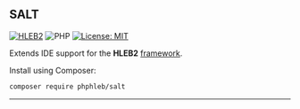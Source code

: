  ## SALT

[![HLEB2](https://img.shields.io/badge/HLEB-2-darkcyan)](https://github.com/phphleb/hleb) ![PHP](https://img.shields.io/badge/PHP-^8.2-blue) [![License: MIT](https://img.shields.io/badge/License-MIT%20(Free)-brightgreen.svg)](https://github.com/phphleb/hleb/blob/master/LICENSE)

Extends IDE support for the **HLEB2** [framework](https://github.com/phphleb/hleb/).

Install using Composer:
 ```bash
composer require phphleb/salt
 ```
--------------------------

